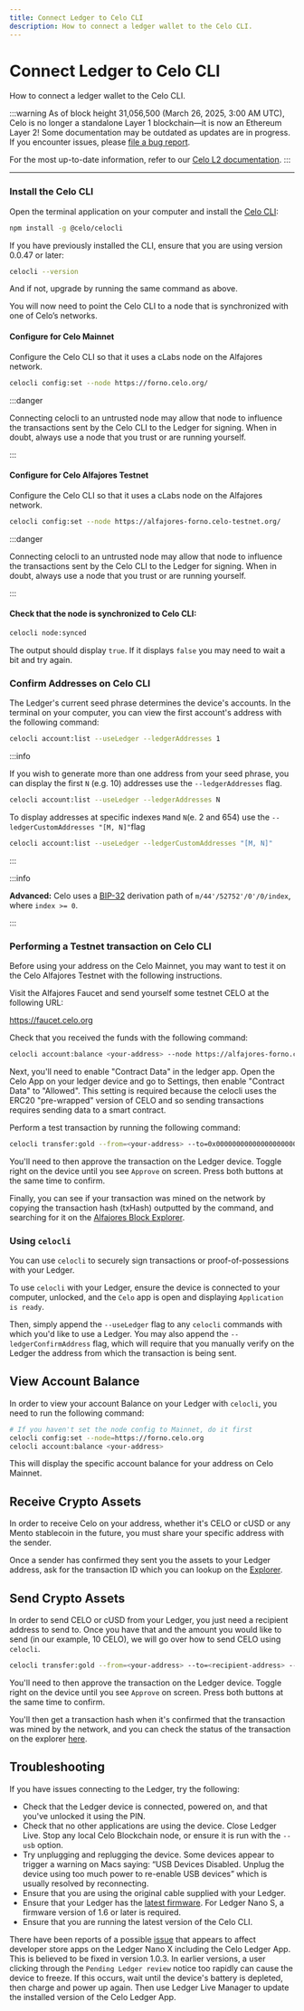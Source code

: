 ```yaml
---
title: Connect Ledger to Celo CLI
description: How to connect a ledger wallet to the Celo CLI.
---
```


# Connect Ledger to Celo CLI

How to connect a ledger wallet to the Celo CLI.

:::warning
As of block height 31,056,500 (March 26, 2025, 3:00 AM UTC), Celo is no longer a standalone Layer 1 blockchain—it is now an Ethereum Layer 2!
Some documentation may be outdated as updates are in progress. If you encounter issues, please [file a bug report](https://github.com/celo-org/docs/issues/new/choose).

For the most up-to-date information, refer to our [Celo L2 documentation](https://docs.celo.org/cel2).
:::

---

### Install the Celo CLI

Open the terminal application on your computer and install the [Celo CLI](/cli/):

```bash
npm install -g @celo/celocli
```

If you have previously installed the CLI, ensure that you are using version 0.0.47 or later:

```bash
celocli --version
```

And if not, upgrade by running the same command as above.

You will now need to point the Celo CLI to a node that is synchronized with one of Celo’s networks.

#### Configure for Celo Mainnet

Configure the Celo CLI so that it uses a cLabs node on the Alfajores network.

```bash
celocli config:set --node https://forno.celo.org/
```

:::danger

Connecting celocli to an untrusted node may allow that node to influence the transactions sent by the Celo CLI to the Ledger for signing. When in doubt, always use a node that you trust or are running yourself.

:::

#### Configure for Celo Alfajores Testnet

Configure the Celo CLI so that it uses a cLabs node on the Alfajores network.

```bash
celocli config:set --node https://alfajores-forno.celo-testnet.org/
```

:::danger

Connecting celocli to an untrusted node may allow that node to influence the transactions sent by the Celo CLI to the Ledger for signing. When in doubt, always use a node that you trust or are running yourself.

:::

#### Check that the node is synchronized to Celo CLI:

```bash
celocli node:synced
```

The output should display `true`. If it displays `false` you may need to wait a bit and try again.

### Confirm Addresses on Celo CLI

The Ledger's current seed phrase determines the device's accounts. In the terminal on your computer, you can view the first account's address with the following command:

```bash
celocli account:list --useLedger --ledgerAddresses 1
```

:::info

If you wish to generate more than one address from your seed phrase, you can display the first `N` (e.g. 10) addresses use the `--ledgerAddresses` flag.

```bash
celocli account:list --useLedger --ledgerAddresses N
```

To display addresses at specific indexes `M`and `N`(e. 2 and 654) use the `--ledgerCustomAddresses "[M, N]"`flag

```bash
celocli account:list --useLedger --ledgerCustomAddresses "[M, N]"
```

:::

:::info

**Advanced:** Celo uses a [BIP-32](https://github.com/bitcoin/bips/blob/master/bip-0032.mediawiki) derivation path of `m/44'/52752'/0'/0/index`, where `index >= 0`.

:::

### Performing a Testnet transaction on Celo CLI

Before using your address on the Celo Mainnet, you may want to test it on the Celo Alfajores Testnet with the following instructions.

Visit the Alfajores Faucet and send yourself some testnet CELO at the following URL:

https://faucet.celo.org

Check that you received the funds with the following command:

```bash
celocli account:balance <your-address> --node https://alfajores-forno.celo-testnet.org/
```

Next, you'll need to enable "Contract Data" in the ledger app. Open the Celo App on your ledger device and go to Settings, then enable "Contract Data" to "Allowed". This setting is required because the celocli uses the ERC20 "pre-wrapped" version of CELO and so sending transactions requires sending data to a smart contract.

Perform a test transaction by running the following command:

```bash
celocli transfer:gold --from=<your-address> --to=0x0000000000000000000000000000000000000001 --value=10000 --useLedger --node https://alfajores-forno.celo-testnet.org/
```

You'll need to then approve the transaction on the Ledger device. Toggle right on the device until you see `Approve` on screen. Press both buttons at the same time to confirm.

Finally, you can see if your transaction was mined on the network by copying the transaction hash (txHash) outputted by the command, and searching for it on the [Alfajores Block Explorer](https://celo-alfajores.blockscout.com/).

### Using `celocli`

You can use `celocli` to securely sign transactions or proof-of-possessions with your Ledger.

To use `celocli` with your Ledger, ensure the device is connected to your computer, unlocked, and the `Celo` app is open and displaying `Application is ready`.

Then, simply append the `--useLedger` flag to any `celocli` commands with which you'd like to use a Ledger. You may also append the `--ledgerConfirmAddress` flag, which will require that you manually verify on the Ledger the address from which the transaction is being sent.

## View Account Balance

In order to view your account Balance on your Ledger with `celocli`, you need to run the following command:

```sh
# If you haven't set the node config to Mainnet, do it first
celocli config:set --node=https://forno.celo.org
celocli account:balance <your-address>
```

This will display the specific account balance for your address on Celo Mainnet.

## Receive Crypto Assets

In order to receive Celo on your address, whether it's CELO or cUSD or any Mento stablecoin in the future, you must share your specific address with the sender.

Once a sender has confirmed they sent you the assets to your Ledger address, ask for the transaction ID which you can lookup on the [Explorer](https://explorer.celo.org/).

## Send Crypto Assets

In order to send CELO or cUSD from your Ledger, you just need a recipient address to send to. Once you have that and the amount you would like to send (in our example, 10 CELO), we will go over how to send CELO using `celocli`.

```sh
celocli transfer:gold --from=<your-address> --to=<recipient-address> --value=10 --useLedger
```

You'll need to then approve the transaction on the Ledger device. Toggle right on the device until you see `Approve` on screen. Press both buttons at the same time to confirm.

You'll then get a transaction hash when it's confirmed that the transaction was mined by the network, and you can check the status of the transaction on the explorer [here](https://explorer.celo.org).

## Troubleshooting

If you have issues connecting to the Ledger, try the following:

- Check that the Ledger device is connected, powered on, and that you've unlocked it using the PIN.
- Check that no other applications are using the device. Close Ledger Live. Stop any local Celo Blockchain node, or ensure it is run with the `--usb` option.
- Try unplugging and replugging the device. Some devices appear to trigger a warning on Macs saying: “USB Devices Disabled. Unplug the device using too much power to re-enable USB devices” which is usually resolved by reconnecting.
- Ensure that you are using the original cable supplied with your Ledger.
- Ensure that your Ledger has the [latest firmware](https://support.ledger.com/hc/en-us/articles/360002731113-Update-device-firmware). For Ledger Nano S, a firmware version of 1.6 or later is required.
- Ensure that you are running the latest version of the Celo CLI.

There have been reports of a possible [issue](https://github.com/celo-org/celo-ledger-spender-app-archived) that appears to affect developer store apps on the Ledger Nano X including the Celo Ledger App. This is believed to be fixed in version 1.0.3. In earlier versions, a user clicking through the `Pending Ledger review` notice too rapidly can cause the device to freeze. If this occurs, wait until the device's battery is depleted, then charge and power up again. Then use Ledger Live Manager to update the installed version of the Celo Ledger App.
